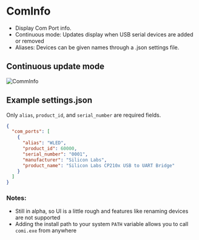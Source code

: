 # ComInfo
- Display Com Port info. 
- Continuous mode: Updates display when USB serial devices are added or removed
- Aliases: Devices can be given names through a .json settings file.

## Continuous update mode
![CommInfo](https://github.com/schiltz3/ComInfo/assets/45466247/1abd68ea-c5ed-42fb-a45c-44efa765a0b2)

## Example settings.json
Only `alias`, `product_id`, and `serial_number` are required fields.
```json
{
  "com_ports": [
    {
      "alias": "WLED",
      "product_id": 60000,
      "serial_number": "0001",
      "manufacturer": "Silicon Labs",
      "product_name": "Silicon Labs CP210x USB to UART Bridge"
    }
  ]
}
```



### Notes:
- Still in alpha, so UI is a little rough and features like renaming devices are not supported
- Adding the install path to your system `PATH` variable allows you to call `comi.exe` from anywhere
